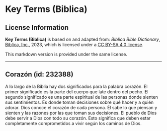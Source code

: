 # Key Terms (Biblica)

## License Information

**Key Terms (Biblica)** is based on and adapted from: _Biblica Bible Dictionary_, [Biblica, Inc.](https://www.biblica.com/), 2023, which is licensed under a [CC BY-SA 4.0 license](https://creativecommons.org/licenses/by-sa/4.0/legalcode.en).

This markdown version is provided under the same license.



--------------------------------

## Corazón (id: 232388)

A lo largo de la Biblia hay dos significados para la palabra corazón. El primer significado es la parte del cuerpo que late dentro del pecho. El segundo significado es una parte espiritual de las personas donde sienten sus sentimientos. Es donde toman decisiones sobre qué hacer y a quién adorar. Dios conoce el corazón de cada persona. Él sabe lo que piensan y sienten y las razones por las que toman sus decisiones. El pueblo de Dios debe servir a Dios con todo su corazón. Esto significa que deben estar completamente comprometidos a vivir según los caminos de Dios.



